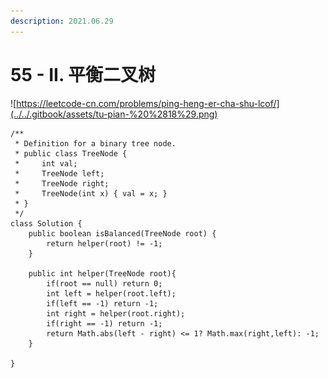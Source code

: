 ```yaml
---
description: 2021.06.29
---
```


# 55 - II. 平衡二叉树

![https://leetcode-cn.com/problems/ping-heng-er-cha-shu-lcof/](../../.gitbook/assets/tu-pian-%20%2818%29.png)

```text
/**
 * Definition for a binary tree node.
 * public class TreeNode {
 *     int val;
 *     TreeNode left;
 *     TreeNode right;
 *     TreeNode(int x) { val = x; }
 * }
 */
class Solution {
    public boolean isBalanced(TreeNode root) {
        return helper(root) != -1;
    }

    public int helper(TreeNode root){
        if(root == null) return 0;
        int left = helper(root.left);
        if(left == -1) return -1;
        int right = helper(root.right);
        if(right == -1) return -1;
        return Math.abs(left - right) <= 1? Math.max(right,left): -1;
    }

}
```

